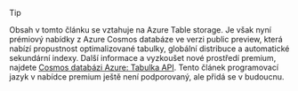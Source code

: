 > [!TIP]
> Obsah v tomto článku se vztahuje na Azure Table storage. Je však nyní prémiový nabídky z Azure Cosmos databáze ve verzi public preview, která nabízí propustnost optimalizované tabulky, globální distribuce a automatické sekundární indexy. Další informace a vyzkoušet nové prostředí premium, najdete [Cosmos databázi Azure: Tabulka API](https://aka.ms/premiumtables). Tento článek programovací jazyk v nabídce premium ještě není podporovaný, ale přidá se v budoucnu.
>
